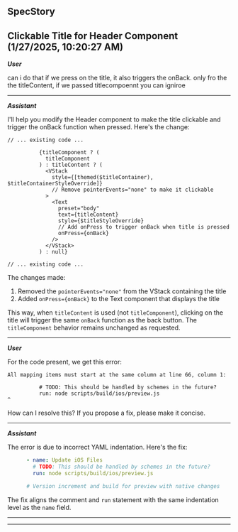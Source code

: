 ## SpecStory

## Clickable Title for Header Component (1/27/2025, 10:20:27 AM)

_**User**_

can i do that if we press on the title, it also triggers the onBack. only fro the the titleContent, if we passed titlecompoennt you can igniroe

---

_**Assistant**_

I'll help you modify the Header component to make the title clickable and trigger the onBack function when pressed. Here's the change:

```typescript:design-system/Header/Header.tsx
// ... existing code ...

          {titleComponent ? (
            titleComponent
          ) : titleContent ? (
            <VStack
              style={[themed($titleContainer), $titleContainerStyleOverride]}
              // Remove pointerEvents="none" to make it clickable
            >
              <Text
                preset="body"
                text={titleContent}
                style={$titleStyleOverride}
                // Add onPress to trigger onBack when title is pressed
                onPress={onBack}
              />
            </VStack>
          ) : null}

// ... existing code ...
```

The changes made:
1. Removed the `pointerEvents="none"` from the VStack containing the title
2. Added `onPress={onBack}` to the Text component that displays the title

This way, when `titleContent` is used (not `titleComponent`), clicking on the title will trigger the same `onBack` function as the back button. The `titleComponent` behavior remains unchanged as requested.

---

_**User**_

For the code present, we get this error:
```
All mapping items must start at the same column at line 66, column 1:

          # TODO: This should be handled by schemes in the future?
          run: node scripts/build/ios/preview.js
^

```
How can I resolve this? If you propose a fix, please make it concise.

---

_**Assistant**_

The error is due to incorrect YAML indentation. Here's the fix:

```yaml:.github/workflows/deploy-preview.yml
      - name: Update iOS Files
        # TODO: This should be handled by schemes in the future?
        run: node scripts/build/ios/preview.js

      # Version increment and build for preview with native changes
```

The fix aligns the comment and `run` statement with the same indentation level as the `name` field.

---



---

